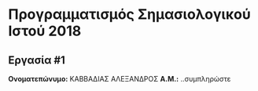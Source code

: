 # Προγραμματισμός Σημασιολογικού Ιστού 2018
## Εργασία #1

**Ονοματεπώνυμο:** ΚΑΒΒΑΔΙΑΣ ΑΛΕΞΑΝΔΡΟΣ
**Α.Μ.:** ..συμπληρώστε


